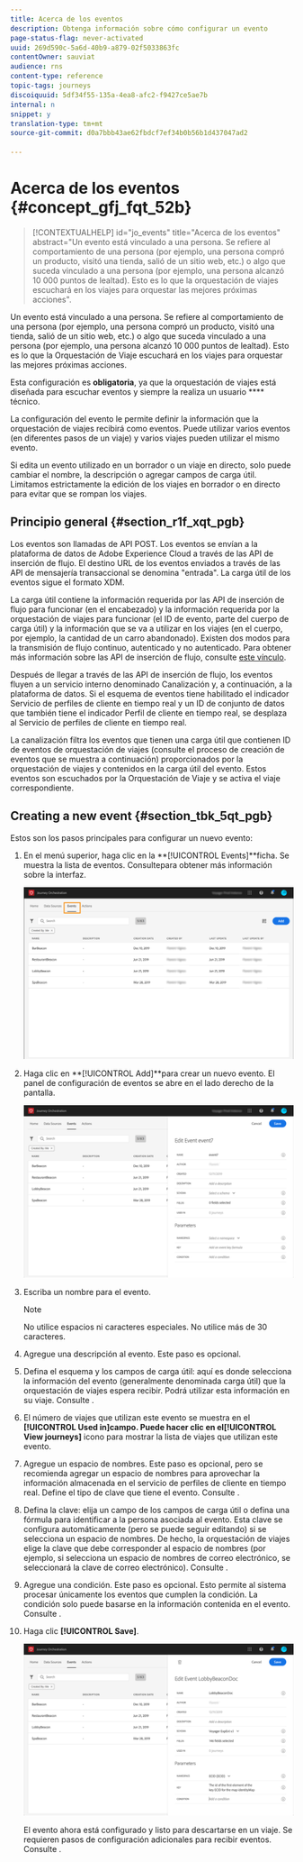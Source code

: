 ```yaml
---
title: Acerca de los eventos
description: Obtenga información sobre cómo configurar un evento
page-status-flag: never-activated
uuid: 269d590c-5a6d-40b9-a879-02f5033863fc
contentOwner: sauviat
audience: rns
content-type: reference
topic-tags: journeys
discoiquuid: 5df34f55-135a-4ea8-afc2-f9427ce5ae7b
internal: n
snippet: y
translation-type: tm+mt
source-git-commit: d0a7bbb43ae62fbdcf7ef34b0b56b1d437047ad2

---
```



# Acerca de los eventos {#concept_gfj_fqt_52b}

>[!CONTEXTUALHELP]
>id=&quot;jo_events&quot;
>title=&quot;Acerca de los eventos&quot;
>abstract=&quot;Un evento está vinculado a una persona. Se refiere al comportamiento de una persona (por ejemplo, una persona compró un producto, visitó una tienda, salió de un sitio web, etc.) o algo que suceda vinculado a una persona (por ejemplo, una persona alcanzó 10 000 puntos de lealtad). Esto es lo que la orquestación de viajes escuchará en los viajes para orquestar las mejores próximas acciones&quot;.

Un evento está vinculado a una persona. Se refiere al comportamiento de una persona (por ejemplo, una persona compró un producto, visitó una tienda, salió de un sitio web, etc.) o algo que suceda vinculado a una persona (por ejemplo, una persona alcanzó 10 000 puntos de lealtad). Esto es lo que la Orquestación de Viaje escuchará en los viajes para orquestar las mejores próximas acciones.

Esta configuración es **obligatoria**, ya que la orquestación de viajes está diseñada para escuchar eventos y siempre la realiza un usuario **** técnico.

La configuración del evento le permite definir la información que la orquestación de viajes recibirá como eventos. Puede utilizar varios eventos (en diferentes pasos de un viaje) y varios viajes pueden utilizar el mismo evento.

Si edita un evento utilizado en un borrador o un viaje en directo, solo puede cambiar el nombre, la descripción o agregar campos de carga útil. Limitamos estrictamente la edición de los viajes en borrador o en directo para evitar que se rompan los viajes.

## Principio general {#section_r1f_xqt_pgb}

Los eventos son llamadas de API POST. Los eventos se envían a la plataforma de datos de Adobe Experience Cloud a través de las API de inserción de flujo. El destino URL de los eventos enviados a través de las API de mensajería transaccional se denomina &quot;entrada&quot;. La carga útil de los eventos sigue el formato XDM.

La carga útil contiene la información requerida por las API de inserción de flujo para funcionar (en el encabezado) y la información requerida por la orquestación de viajes para funcionar (el ID de evento, parte del cuerpo de carga útil) y la información que se va a utilizar en los viajes (en el cuerpo, por ejemplo, la cantidad de un carro abandonado). Existen dos modos para la transmisión de flujo continuo, autenticado y no autenticado. Para obtener más información sobre las API de inserción de flujo, consulte [este vínculo](https://www.adobe.io/apis/experienceplatform/home/data-ingestion/data-ingestion-services.html#!api-specification/markdown/narrative/technical_overview/streaming_ingest/getting_started_with_platform_streaming_ingestion.md).

Después de llegar a través de las API de inserción de flujo, los eventos fluyen a un servicio interno denominado Canalización y, a continuación, a la plataforma de datos. Si el esquema de eventos tiene habilitado el indicador Servicio de perfiles de cliente en tiempo real y un ID de conjunto de datos que también tiene el indicador Perfil de cliente en tiempo real, se desplaza al Servicio de perfiles de cliente en tiempo real.

La canalización filtra los eventos que tienen una carga útil que contienen ID de eventos de orquestación de viajes (consulte el proceso de creación de eventos que se muestra a continuación) proporcionados por la orquestación de viajes y contenidos en la carga útil del evento. Estos eventos son escuchados por la Orquestación de Viaje y se activa el viaje correspondiente.

## Creating a new event {#section_tbk_5qt_pgb}

Estos son los pasos principales para configurar un nuevo evento:

1. En el menú superior, haga clic en la **[!UICONTROL Events]**ficha. Se muestra la lista de eventos. Consulte[](../about/user-interface.md)para obtener más información sobre la interfaz.

   ![](../assets/journey5.png)

1. Haga clic en **[!UICONTROL Add]**para crear un nuevo evento. El panel de configuración de eventos se abre en el lado derecho de la pantalla.

   ![](../assets/journey6.png)

1. Escriba un nombre para el evento.

   >[!NOTE]
   >
   >No utilice espacios ni caracteres especiales. No utilice más de 30 caracteres.

1. Agregue una descripción al evento. Este paso es opcional.
1. Defina el esquema y los campos de carga útil: aquí es donde selecciona la información del evento (generalmente denominada carga útil) que la orquestación de viajes espera recibir. Podrá utilizar esta información en su viaje. Consulte [](../event/defining-the-payload-fields.md).
1. El número de viajes que utilizan este evento se muestra en el **[!UICONTROL Used in]**campo. Puede hacer clic en el**[!UICONTROL View journeys]** icono para mostrar la lista de viajes que utilizan este evento.
1. Agregue un espacio de nombres. Este paso es opcional, pero se recomienda agregar un espacio de nombres para aprovechar la información almacenada en el servicio de perfiles de cliente en tiempo real. Define el tipo de clave que tiene el evento. Consulte [](../event/selecting-the-namespace.md).
1. Defina la clave: elija un campo de los campos de carga útil o defina una fórmula para identificar a la persona asociada al evento. Esta clave se configura automáticamente (pero se puede seguir editando) si se selecciona un espacio de nombres. De hecho, la orquestación de viajes elige la clave que debe corresponder al espacio de nombres (por ejemplo, si selecciona un espacio de nombres de correo electrónico, se seleccionará la clave de correo electrónico). Consulte [](../event/defining-the-event-key.md).
1. Agregue una condición. Este paso es opcional. Esto permite al sistema procesar únicamente los eventos que cumplen la condición. La condición solo puede basarse en la información contenida en el evento. Consulte [](../event/adding-a-condition.md).
1. Haga clic **[!UICONTROL Save]**.

   ![](../assets/journey7.png)

   El evento ahora está configurado y listo para descartarse en un viaje. Se requieren pasos de configuración adicionales para recibir eventos. Consulte [](../event/additional-steps-to-send-events-to-journey-orchestration.md).
